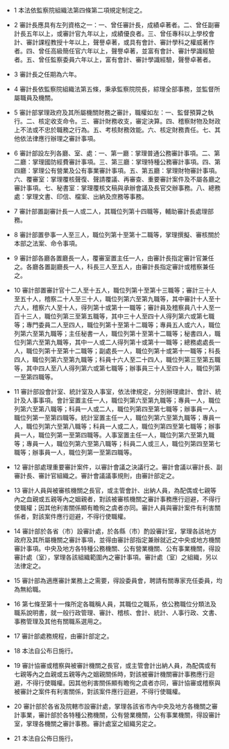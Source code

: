 * 1 本法依監察院組織法第四條第二項規定制定之。

* 2 審計長應具有左列資格之一：一、曾任審計長，成績卓著者。二、曾任副審計長五年以上，或審計官九年以上，成績優良者。三、曾任專科以上學校會計、審計課程教授十年以上，聲譽卓著，或具有會計、審計學科之權威著作者。四、曾任高級簡任官六年以上，聲譽卓著，並富有會計、審計學識經驗者。五、曾任監察委員六年以上，富有會計、審計學識經驗，聲譽卓著者。

* 3 審計長之任期為六年。

* 4 審計長依監察院組織法第五條，秉承監察院院長，綜理全部事務，並監督所屬職員及機關。

* 5 審計部掌理政府及其所屬機關財務之審計，職權如左：一、監督預算之執行。二、核定收支命令。三、審計財務收支，審定決算。四、稽察財物及財政上不法或不忠於職務之行為。五、考核財務效能。六、核定財務責任。七、其他依法律應行辦理之審計事項。

* 6 審計部設左列各廳、室、處：一、第一廳：掌理普通公務審計事項。二、第二廳：掌理國防經費審計事項。三、第三廳：掌理特種公務審計事項。四、第四廳：掌理公有營業及公有事業審計事項。五、第五廳：掌理財物審計事項。六、覆審室：掌理覆核聲復、聲請覆議、再審查、重要審計案件及不屬各廳之審計事項。七、秘書室：掌理覆核文稿與承辦會議及長官交辦事務。八、總務處：掌理文書、印信、檔案、出納及庶務等事務。

* 7 審計部置副審計長一人或二人，其職位列第十四職等，輔助審計長處理部務。

* 8 審計部置參事一人至三人，職位列第十至第十二職等，掌理撰擬、審核關於本部之法案、命令事項。

* 9 審計部各廳各置廳長一人，覆審室置主任一人，由審計長指定審計官兼任之。各廳各置副廳長一人，科長三人至五人，由審計長指定審計或稽察兼任之。

* 10 審計部置審計官十二人至十五人，職位列第十至第十三職等；審計三十人至五十人，稽察二十人至三十人，職位列第六至第九職等，其中審計十人至十六人，稽察六人至十人，得列第十或第十一職等；審計員及稽察員八十人至一百十三人，職位列第三至第五職等，其中三十人至四十人得列第六或第七職等；專門委員二人至四人，職位列第十至第十二職等；專員五人或六人，職位列第六至第九職等；主任秘書一人，職位列第十至第十二職等；秘書四人，職位列第六至第九職等，其中一人或二人得列第十或第十一職等；總務處處長一人，職位列第十至第十二職等；副處長一人，職位列第十或第十一職等；科長四人，職位列第六至第九職等；科員十六人至二十四人，職位列第三至第五職等，其中四人至八人得列第六或第七職等；辦事員三十人至四十人，職位列第一至第四職等。

* 11 審計部設會計室、統計室及人事室，依法律規定，分別辦理歲計、會計、統計及人事事項。會計室置主任一人，職位列第六至第九職等；專員一人，職位列第六至第八職等；科員一人或二人，職位列第四至第七職等；辦事員一人，職位列第一至第四職等。統計室置主任一人，職位列第六至第九職等；專員一人，職位列第六至第八職等；科員一人或二人，職位列第四至第七職等；辦事員一人，職位列第一至第四職等。人事室置主任一人，職位列第六至第九職等；專員一人，職位列第六至第八職等；科員二人或三人，職位列第四至第七職等；辦事員一人，職位列第一至第四職等。

* 12 審計部處理重要審計案件，以審計會議之決議行之。審計會議以審計長、副審計長、審計官組織之。審計會議議事規則，由審計部定之。

* 13 審計人員與被審核機關之長官，或主管會計、出納人員，為配偶或七親等內之血親或五親等內之姻親者，對該被審核機關之審計事務應行迴避，不得行使職權；因其他利害關係顯有瞻徇之虞者亦同。審計人員與審計案件有利害關係者，對該案件應行迴避，不得行使職權。

* 14 審計部於各省（市）設審計處，於各縣（市）酌設審計室，掌理各該地方政府及其所屬機關之審計事項，並得由審計部指定兼辦就近之中央或地方機關審計事項。中央及地方各特種公務機關、公有營業機關、公有事業機關，得設審計處（室），掌理各該組織範圍內之審計事項。審計處（室）之組織，另以法律定之。

* 15 審計部為適應審計業務上之需要，得設委員會，聘請有關專家充任委員，均為無給職。

* 16 第七條至第十一條所定各職稱人員，其職位之職系，依公務職位分類法及職系說明書，就一般行政管理、審計、稽核、會計、統計、人事行政、文書、事務管理及其他有關職系選用之。

* 17 審計部處務規程，由審計部定之。

* 18 本法自公布日施行。

* 19 審計協審或稽察與被審計機關之長官，或主管會計出納人員，為配偶或有七親等內之血親或五親等內之姻親關係時，對該被審計機關審計事務應行迴避，不得行使職權。因其他利害關係顯有瞻徇之虞者亦同，審計協審或稽察與被審計之案件有利害關係，對該案件應行迴避，不得行使職權。

* 20 審計部於各省及院轄市設審計處，掌理各該省市內中央及地方各機關之審計事業，審計部於各特種公務機關，公有營業機關，公有事業機關，得設審計室，掌理各機關之審計事務。審計處室之組織另定之。

* 21 本法自公佈日施行。

